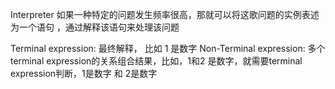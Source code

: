 Interpreter
如果一种特定的问题发生频率很高，那就可以将这歌问题的实例表述为一个语句 ，通过解释该语句来处理该问题


Terminal expression: 最终解释， 比如 1 是数字
Non-Terminal expression: 多个terminal expression的关系组合结果，比如，1和2 是数字，就需要terminal expression判断，1是数字 和 2是数字